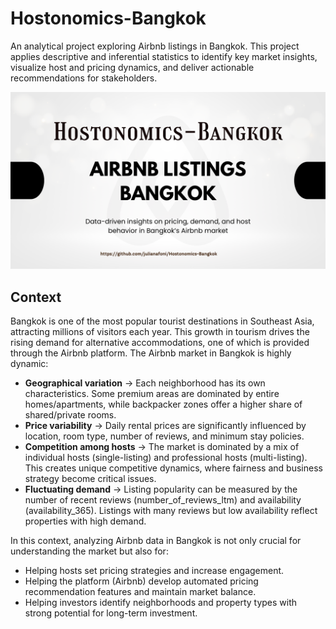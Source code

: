 # Hostonomics-Bangkok
An analytical project exploring Airbnb listings in Bangkok. This project applies descriptive and inferential statistics to identify key market insights, visualize host and pricing dynamics, and deliver actionable recommendations for stakeholders.

![Hostonomics Bangkok Cover](Hostonomic-bangkok.png)

## Context
Bangkok is one of the most popular tourist destinations in Southeast Asia, attracting millions of visitors each year. This growth in tourism drives the rising demand for alternative accommodations, one of which is provided through the Airbnb platform. The Airbnb market in Bangkok is highly dynamic:
 - **Geographical variation** → Each neighborhood has its own characteristics. Some premium areas are dominated by entire homes/apartments, while backpacker zones offer a higher share of shared/private rooms.
 - **Price variability** → Daily rental prices are significantly influenced by location, room type, number of reviews, and minimum stay policies.
 - **Competition among hosts** → The market is dominated by a mix of individual hosts (single-listing) and professional hosts (multi-listing). This creates unique competitive dynamics, where fairness and business strategy become critical issues.
 - **Fluctuating demand** → Listing popularity can be measured by the number of recent reviews (number_of_reviews_ltm) and availability (availability_365). Listings with many reviews but low availability reflect properties with high demand.

In this context, analyzing Airbnb data in Bangkok is not only crucial for understanding the market but also for:
-	Helping hosts set pricing strategies and increase engagement.
-	Helping the platform (Airbnb) develop automated pricing recommendation features and maintain market balance.
-	Helping investors identify neighborhoods and property types with strong potential for long-term investment.
